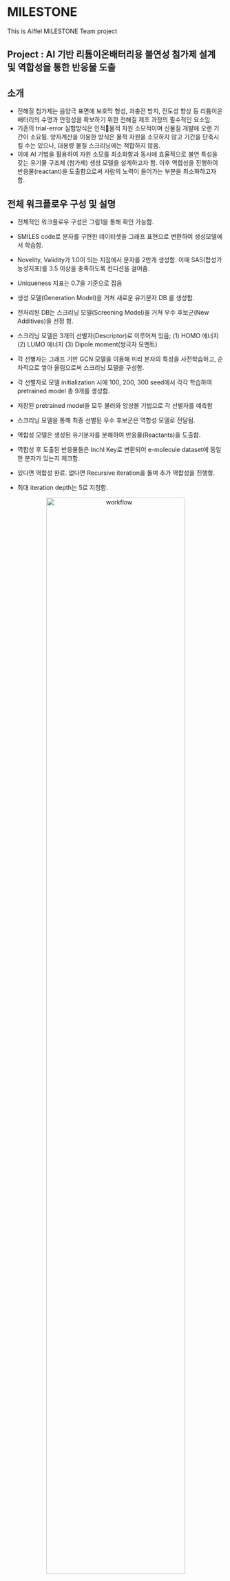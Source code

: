 # MILESTONE
This is Aiffel MILESTONE Team project
## Project : AI 기반 리튬이온배터리용 불연성 첨가제 설계 및 역합성을 통한 반응물 도출
## 소개
- 	전해질 첨가제는 음양극 표면에 보호막 형성, 과충전 방지, 전도성 향상 등 리튬이온 배터리의 수명과 안정성을 확보하기 위한 전해질 제조 과정의 필수적인 요소임.
-	기존의 trial-error 실험방식은 인적물적 자원 소모적이며 신물질 개발에 오랜 기간이 소요됨. 양자계산을 이용한 방식은 물적 자원을 소모하지 않고 기간을 단축시킬 수는 있으나, 대용량 물질 스크리닝에는 적합하지 않음. 
-	이에 AI 기법을 활용하여 자원 소모를 최소화함과 동시에 효율적으로 불연 특성을 갖는 유기물 구조체 (첨가제) 생성 모델을 설계하고자 함. 이후 역합성을 진행하여 반응물(reactant)을 도출함으로써 사람의 노력이 들어가는 부분을 최소화하고자 함.


## 전체 워크플로우 구성 및 설명
-	전체적인 워크플로우 구성은 그림1을 통해 확인 가능함.
-	SMILES code로 분자를 구현한 데이터셋을 그래프 표현으로 변환하여 생성모델에서 학습함.
-	Novelity, Validity가 1.0이 되는 지점에서 분자를 2만개 생성함. 이때 SAS(합성가능성지표)를 3.5 이상을 충족하도록 컨디션을 걸어줌.
-	Uniqueness 지표는 0.7을 기준으로 잡음
-	생성 모델(Generation Model)을 거쳐 새로운 유기분자 DB 를 생성함.

-	전처리된 DB는 스크리닝 모델(Screening Model)을 거쳐 우수 후보군(New Additives)을 선정 함.
-	스크리닝 모델은 3개의 선별자(Descriptor)로 이루어져 있음; (1) HOMO 에너지 (2) LUMO 에너지 (3) Dipole moment(쌍극자 모멘트)
-	각 선별자는 그래프 기반 GCN 모델을 이용해 미리 분자의 특성을 사전학습하고, 순차적으로 쌓아 올림으로써 스크리닝 모델을 구성함.
-	각 선별자로 모델 initialization 시에 100, 200, 300 seed에서 각각 학습하여 pretrained model 총 9개를 생성함.
-	저장된 pretrained model을 모두 불러와 앙상블 기법으로 각 선별자를 예측함
-	스크리닝 모델을 통해 최종 선별된 우수 후보군은 역합성 모델로 전달됨.
  
-	역합성 모델은 생성된 유기분자를 분해하여 반응물(Reactants)을 도출함.
-	역합성 후 도출된 반응물들은 InchI Key로 변환되어 e-molecule dataset에 동일한 분자가 있는지 체크함.
-	있다면 역합성 완료. 없다면 Recursive iteration을 돌며 추가 역합성을 진행함.
-	최대 iteration depth는 5로 지정함. 

<div align='center'>
<image src='[https://raw.githubusercontent.com/LubyJ/MILESTONE/main/images/workflow.png](https://github.com/LubyJ/MILESTONE/blob/2898392cd086f74124b8a39ba5326120ace9f4e7/images/Workflow.png)https://github.com/LubyJ/MILESTONE/blob/2898392cd086f74124b8a39ba5326120ace9f4e7/images/Workflow.png' width='80%' height='80%' alt='workflow'><br>
전체 워크플로우 구성
</div>
